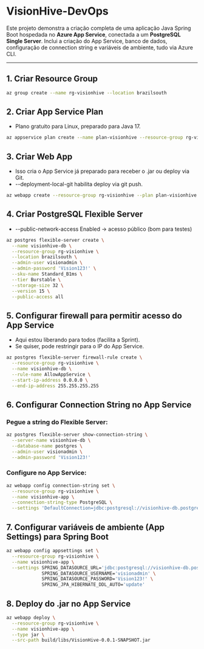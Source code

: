 # VisionHive-DevOps

Este projeto demonstra a criação completa de uma aplicação Java Spring Boot hospedada no **Azure App Service**, conectada a um **PostgreSQL Single Server**. Inclui a criação do App Service, banco de dados, configuração de connection string e variáveis de ambiente, tudo via Azure CLI.

---

## 1. Criar Resource Group
```bash
az group create --name rg-visionhive --location brazilsouth
```

## 2. Criar App Service Plan
- Plano gratuito para Linux, preparado para Java 17.
```bash
az appservice plan create --name plan-visionhive --resource-group rg-visionhive --sku F1 --is-linux
```

## 3. Criar Web App
- Isso cria o App Service já preparado para receber o .jar ou deploy via Git.
- --deployment-local-git habilita deploy via git push.
```bash
az webapp create --resource-group rg-visionhive --plan plan-visionhive --name visionhive-app --runtime "JAVA:17-java17" --deployment-local-git
```

## 4. Criar PostgreSQL Flexible Server
- --public-network-access Enabled → acesso público (bom para testes)
```bash
az postgres flexible-server create \
  --name visionhive-db \
  --resource-group rg-visionhive \
  --location brazilsouth \
  --admin-user visionadmin \
  --admin-password 'Vision123!' \
  --sku-name Standard_B1ms \
  --tier Burstable \
  --storage-size 32 \
  --version 15 \
  --public-access all
```

## 5. Configurar firewall para permitir acesso do App Service
- Aqui estou liberando para todos (facilita a Sprint).
- Se quiser, pode restringir para o IP do App Service.
```bash
az postgres flexible-server firewall-rule create \
  --resource-group rg-visionhive \
  --name visionhive-db \
  --rule-name AllowAppService \
  --start-ip-address 0.0.0.0 \
  --end-ip-address 255.255.255.255
```

## 6. Configurar Connection String no App Service
### Pegue a string do Flexible Server:
```bash
az postgres flexible-server show-connection-string \
  --server-name visionhive-db \
  --database-name postgres \
  --admin-user visionadmin \
  --admin-password 'Vision123!'

```
### Configure no App Service:
```bash
az webapp config connection-string set \
  --resource-group rg-visionhive \
  --name visionhive-app \
  --connection-string-type PostgreSQL \
  --settings 'DefaultConnection=jdbc:postgresql://visionhive-db.postgres.database.azure.com:5432/postgres?user=visionadmin&password=Vision123\!&sslmode=require'
```

## 7. Configurar variáveis de ambiente (App Settings) para Spring Boot
```bash
az webapp config appsettings set \
  --resource-group rg-visionhive \
  --name visionhive-app \
  --settings SPRING_DATASOURCE_URL='jdbc:postgresql://visionhive-db.postgres.database.azure.com:5432/postgres' \
             SPRING_DATASOURCE_USERNAME='visionadmin' \
             SPRING_DATASOURCE_PASSWORD='Vision123!' \
             SPRING_JPA_HIBERNATE_DDL_AUTO='update'
```

## 8. Deploy do .jar no App Service
```bash
az webapp deploy \
  --resource-group rg-visionhive \
  --name visionhive-app \
  --type jar \
  --src-path build/libs/VisionHive-0.0.1-SNAPSHOT.jar
```
